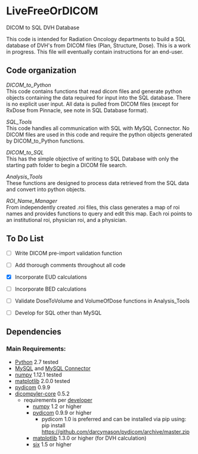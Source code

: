 # LiveFreeOrDICOM
DICOM to SQL DVH Database

This code is intended for Radiation Oncology departments to build a SQL database of DVH's from DICOM files (Plan, Structure, Dose).
This is a work in progress.  This file will eventually contain instructions for an end-user.

## Code organization
*DICOM_to_Python*  
This code contains functions that read dicom files and generate python objects containing the data required for input into the
SQL database.  There is no explicit user input.  All data is pulled from DICOM files (except for RxDose from Pinnacle, see note
in SQL Database format).

*SQL_Tools*  
This code handles all communication with SQL with MySQL Connector.  No DICOM files are used in this code and require the python objects
generated by DICOM_to_Python functions.

*DICOM_to_SQL*  
This has the simple objective of writing to SQL Database with only the starting path folder to begin a DICOM file search.

*Analysis_Tools*  
These functions are designed to process data retrieved from the SQL data and convert into python objects.

*ROI_Name_Manager*  
From independently created .roi files, this class generates a map of roi names and provides functions to query
and edit this map.  Each roi points to an institutional roi, physician roi, and a physician.

## To Do List

- [ ] Write DICOM pre-import validation function

- [ ] Add thorough comments throughout all code

- [X] Incorporate EUD calculations

- [ ] Incorporate BED calculations

- [ ] Validate DoseToVolume and VolumeOfDose functions in Analysis_Tools

- [ ] Develop for SQL other than MySQL


## Dependencies
### Main Requirements:
* [Python](https://www.python.org) 2.7 tested
* [MySQL](https://dev.mysql.com/downloads/mysql/) and [MySQL Connector](https://dev.mysql.com/downloads/connector/python/)
* [numpy](https://pypi.python.org/pypi/numpy) 1.12.1 tested
* [matplotlib](https://pypi.python.org/pypi/matplotlib) 2.0.0 tested
* [pydicom](https://github.com/darcymason/pydicom) 0.9.9
* [dicompyler-core](https://pypi.python.org/pypi/dicompyler-core) 0.5.2
    * requirements per [developer](https://github.com/bastula/dicompyler/wiki/BuildRequirements)
        * [numpy](http://www.numpy.org/) 1.2 or higher
        * [pydicom](http://code.google.com/p/pydicom/) 0.9.9 or higher
            * pydicom 1.0 is preferred and can be installed via pip using: pip install https://github.com/darcymason/pydicom/archive/master.zip
        * [matplotlib](http://matplotlib.sourceforge.net/) 1.3.0 or higher (for DVH calculation)
        * [six](https://pythonhosted.org/six/) 1.5 or higher